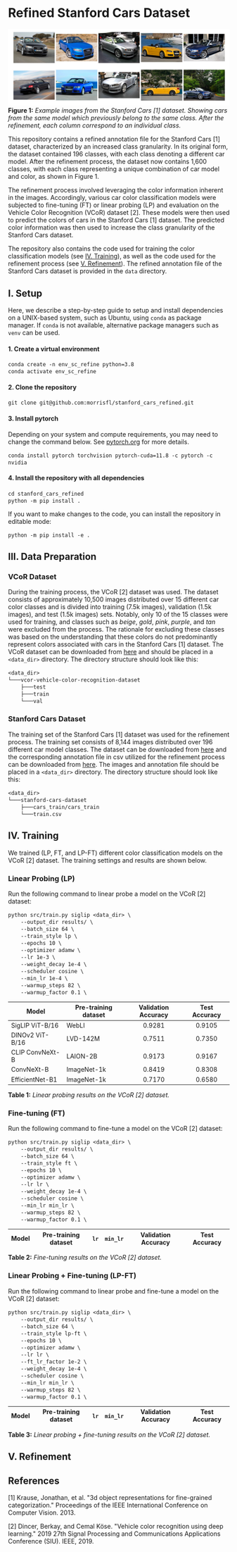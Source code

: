 # Refined Stanford Cars Dataset
![](readme/sc_img_example.jpeg)
**Figure 1:** *Example images from the Stanford Cars [1] dataset. Showing cars from the same model which previously 
belong to the same class. After the refinement, each column correspond to an individual class.*

This repository contains a refined annotation file for the Stanford Cars [1] dataset, characterized by an increased 
class granularity. In its original form, the dataset contained 196 classes, with each class denoting a different car model. 
After the refinement process, the dataset now contains 1,600 classes, with each class representing a unique combination 
of car model and color, as shown in Figure 1.

The refinement process involved leveraging the color information inherent in the images. Accordingly, various car color 
classification models were subjected to fine-tuning (FT) or linear probing (LP) and evaluation on the Vehicle Color Recognition 
(VCoR) dataset [2]. These models were then used to predict the colors of cars in the Stanford Cars [1] dataset. 
The predicted color information was then used to increase the class granularity of the Stanford Cars dataset.

The repository also contains the code used for training the color classification models (see [IV. Training](#iv-training)), 
as well as the code used for the refinement process (see [V. Refinement](#v-refinement)). The refined annotation file 
of the Stanford Cars dataset is provided in the `data` directory.

## I. Setup

Here, we describe a step-by-step guide to setup and install dependencies on a UNIX-based system, such as Ubuntu, using 
`conda` as package manager. If `conda` is not available, alternative package managers such as `venv` can be used.

#### 1. Create a virtual environment
```
conda create -n env_sc_refine python=3.8
conda activate env_sc_refine
```
#### 2. Clone the repository
```
git clone git@github.com:morrisfl/stanford_cars_refined.git
```
#### 3. Install pytorch
Depending on your system and compute requirements, you may need to change the command below. See [pytorch.org](https://pytorch.org/get-started/locally/) 
for more details.
```
conda install pytorch torchvision pytorch-cuda=11.8 -c pytorch -c nvidia
```
#### 4. Install the repository with all dependencies
```
cd stanford_cars_refined
python -m pip install .
```
If you want to make changes to the code, you can install the repository in editable mode:
```
python -m pip install -e .
```

## III. Data Preparation

### VCoR Dataset
During the training process, the VCoR [2] dataset was used. The dataset consists of approximately 10,500 images distributed 
over 15 different car color classes and is divided into training (7.5k images), validation (1.5k images), and test (1.5k images) 
sets. Notably, only 10 of the 15 classes were used for training, and classes such as *beige*, *gold*, *pink*, *purple*, 
and *tan* were excluded from the process. The rationale for excluding these classes was based on the understanding that 
these colors do not predominantly represent colors associated with cars in the Stanford Cars [1] dataset.
The VCoR dataset can be downloaded from [here](https://www.kaggle.com/datasets/landrykezebou/vcor-vehicle-color-recognition-dataset)
and should be placed in a `<data_dir>` directory. The directory structure should look like this:
```
<data_dir>
└───vcor-vehicle-color-recognition-dataset
    ├───test
    ├───train
    └───val
```

### Stanford Cars Dataset
The training set of the Stanford Cars [1] dataset was used for the refinement process. The training set consists of
8,144 images distributed over 196 different car model classes. The dataset can be downloaded from [here](https://www.kaggle.com/datasets/jessicali9530/stanford-cars-dataset)
and the corresponding annotation file in csv utilized for the refinement process can be downloaded from [here](https://github.com/BotechEngineering/StanfordCarsDatasetCSV/tree/main).
The images and annotation file should be placed in a `<data_dir>` directory. The directory structure should look like this:
```
<data_dir>
└───stanford-cars-dataset
    ├───cars_train/cars_train
    └───train.csv
```

## IV. Training
We trained (LP, FT, and LP-FT) different color classification models on the VCoR [2] dataset. The training settings and 
results are shown below.

### Linear Probing (LP)
Run the following command to linear probe a model on the VCoR [2] dataset:
```
python src/train.py siglip <data_dir> \
    --output_dir results/ \
    --batch_size 64 \
    --train_style lp \
    --epochs 10 \
    --optimizer adamw \
    --lr 1e-3 \
    --weight_decay 1e-4 \
    --scheduler cosine \
    --min_lr 1e-4 \
    --warmup_steps 82 \
    --warmup_factor 0.1 \
```

| Model           | Pre-training dataset | Validation Accuracy | Test Accuracy |
|-----------------|----------------------|:-------------------:|:-------------:|
| SigLIP ViT-B/16 | WebLI                |       0.9281        |    0.9105     |
| DINOv2 ViT-B/16 | LVD-142M             |       0.7511        |    0.7350     |
| CLIP ConvNeXt-B | LAION-2B             |       0.9173        |    0.9167     |
| ConvNeXt-B      | ImageNet-1k          |       0.8419        |    0.8308     |
| EfficientNet-B1 | ImageNet-1k          |       0.7170        |    0.6580     |

**Table 1:** *Linear probing results on the VCoR [2] dataset.*

### Fine-tuning (FT)
Run the following command to fine-tune a model on the VCoR [2] dataset:
```
python src/train.py siglip <data_dir> \
    --output_dir results/ \
    --batch_size 64 \
    --train_style ft \
    --epochs 10 \
    --optimizer adamw \
    --lr lr \
    --weight_decay 1e-4 \
    --scheduler cosine \
    --min_lr min_lr \
    --warmup_steps 82 \
    --warmup_factor 0.1 \
```

| Model           | Pre-training dataset | `lr` | `min_lr` | Validation Accuracy | Test Accuracy |
|-----------------|----------------------|:----:|:--------:|:-------------------:|:-------------:|

**Table 2:** *Fine-tuning results on the VCoR [2] dataset.*

### Linear Probing + Fine-tuning (LP-FT)
Run the following command to linear probe and fine-tune a model on the VCoR [2] dataset:
```
python src/train.py siglip <data_dir> \
    --output_dir results/ \
    --batch_size 64 \
    --train_style lp-ft \
    --epochs 10 \
    --optimizer adamw \
    --lr lr \
    --ft_lr_factor 1e-2 \
    --weight_decay 1e-4 \
    --scheduler cosine \
    --min_lr min_lr \
    --warmup_steps 82 \
    --warmup_factor 0.1 \
```

| Model           | Pre-training dataset | `lr` | `min_lr` | Validation Accuracy | Test Accuracy |
|-----------------|----------------------|:----:|:--------:|:-------------------:|:-------------:|

**Table 3:** *Linear probing + fine-tuning results on the VCoR [2] dataset.*

## V. Refinement



## References
[1] Krause, Jonathan, et al. "3d object representations for fine-grained categorization." Proceedings of the IEEE 
International Conference on Computer Vision. 2013.

[2] Dincer, Berkay, and Cemal Köse. "Vehicle color recognition using deep learning." 2019 27th Signal Processing and 
Communications Applications Conference (SIU). IEEE, 2019.


